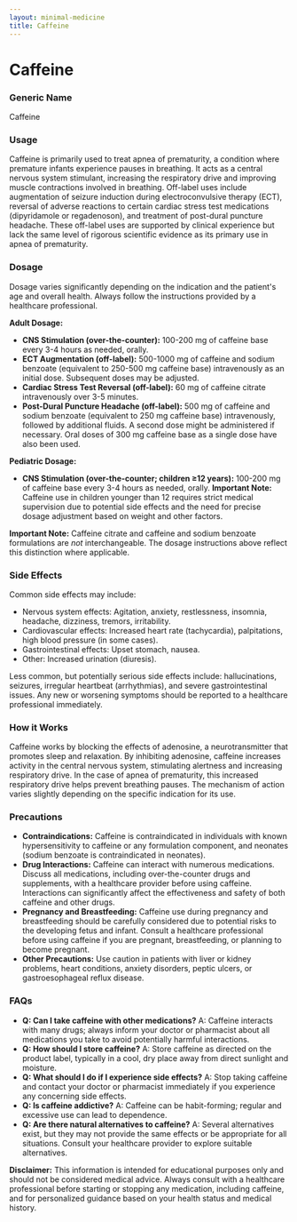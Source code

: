 ```yaml
---
layout: minimal-medicine
title: Caffeine
---
```


# Caffeine
### Generic Name
Caffeine

### Usage
Caffeine is primarily used to treat apnea of prematurity, a condition where premature infants experience pauses in breathing.  It acts as a central nervous system stimulant, increasing the respiratory drive and improving muscle contractions involved in breathing.  Off-label uses include augmentation of seizure induction during electroconvulsive therapy (ECT), reversal of adverse reactions to certain cardiac stress test medications (dipyridamole or regadenoson), and treatment of post-dural puncture headache.  These off-label uses are supported by clinical experience but lack the same level of rigorous scientific evidence as its primary use in apnea of prematurity.


### Dosage
Dosage varies significantly depending on the indication and the patient's age and overall health.  Always follow the instructions provided by a healthcare professional.

**Adult Dosage:**

* **CNS Stimulation (over-the-counter):** 100-200 mg of caffeine base every 3-4 hours as needed, orally.
* **ECT Augmentation (off-label):** 500-1000 mg of caffeine and sodium benzoate (equivalent to 250-500 mg caffeine base) intravenously as an initial dose.  Subsequent doses may be adjusted.
* **Cardiac Stress Test Reversal (off-label):** 60 mg of caffeine citrate intravenously over 3-5 minutes.
* **Post-Dural Puncture Headache (off-label):** 500 mg of caffeine and sodium benzoate (equivalent to 250 mg caffeine base) intravenously, followed by additional fluids.  A second dose might be administered if necessary.  Oral doses of 300 mg caffeine base as a single dose have also been used.

**Pediatric Dosage:**

* **CNS Stimulation (over-the-counter; children ≥12 years):** 100-200 mg of caffeine base every 3-4 hours as needed, orally.  **Important Note:**  Caffeine use in children younger than 12 requires strict medical supervision due to potential side effects and the need for precise dosage adjustment based on weight and other factors.  


**Important Note:** Caffeine citrate and caffeine and sodium benzoate formulations are *not* interchangeable.  The dosage instructions above reflect this distinction where applicable.

### Side Effects
Common side effects may include:

* Nervous system effects: Agitation, anxiety, restlessness, insomnia, headache, dizziness, tremors, irritability.
* Cardiovascular effects: Increased heart rate (tachycardia), palpitations, high blood pressure (in some cases).
* Gastrointestinal effects: Upset stomach, nausea.
* Other:  Increased urination (diuresis).


Less common, but potentially serious side effects include:  hallucinations, seizures, irregular heartbeat (arrhythmias),  and severe gastrointestinal issues.   Any new or worsening symptoms should be reported to a healthcare professional immediately.

### How it Works
Caffeine works by blocking the effects of adenosine, a neurotransmitter that promotes sleep and relaxation. By inhibiting adenosine, caffeine increases activity in the central nervous system, stimulating alertness and increasing respiratory drive.  In the case of apnea of prematurity, this increased respiratory drive helps prevent breathing pauses.  The mechanism of action varies slightly depending on the specific indication for its use.

### Precautions
* **Contraindications:**  Caffeine is contraindicated in individuals with known hypersensitivity to caffeine or any formulation component, and  neonates (sodium benzoate is contraindicated in neonates).
* **Drug Interactions:** Caffeine can interact with numerous medications. Discuss all medications, including over-the-counter drugs and supplements, with a healthcare provider before using caffeine.  Interactions can significantly affect the effectiveness and safety of both caffeine and other drugs.
* **Pregnancy and Breastfeeding:** Caffeine use during pregnancy and breastfeeding should be carefully considered due to potential risks to the developing fetus and infant.  Consult a healthcare professional before using caffeine if you are pregnant, breastfeeding, or planning to become pregnant.
* **Other Precautions:**  Use caution in patients with liver or kidney problems, heart conditions, anxiety disorders, peptic ulcers, or gastroesophageal reflux disease.


### FAQs

* **Q: Can I take caffeine with other medications?** A:  Caffeine interacts with many drugs; always inform your doctor or pharmacist about all medications you take to avoid potentially harmful interactions.
* **Q: How should I store caffeine?** A: Store caffeine as directed on the product label, typically in a cool, dry place away from direct sunlight and moisture.
* **Q: What should I do if I experience side effects?** A: Stop taking caffeine and contact your doctor or pharmacist immediately if you experience any concerning side effects.
* **Q: Is caffeine addictive?** A: Caffeine can be habit-forming;  regular and excessive use can lead to dependence.
* **Q: Are there natural alternatives to caffeine?** A:  Several alternatives exist, but they may not provide the same effects or be appropriate for all situations. Consult your healthcare provider to explore suitable alternatives.


**Disclaimer:** This information is intended for educational purposes only and should not be considered medical advice.  Always consult with a healthcare professional before starting or stopping any medication, including caffeine, and for personalized guidance based on your health status and medical history.
